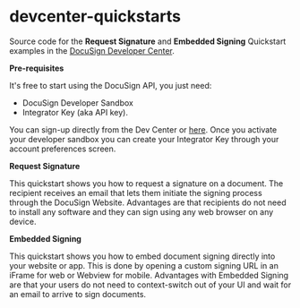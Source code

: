 # devcenter-quickstarts

Source code for the **Request Signature** and **Embedded Signing** Quickstart examples in the [DocuSign Developer Center](https://www.docusign.com/developer-center).  

**Pre-requisites**

It's free to start using the DocuSign API, you just need:

- DocuSign Developer Sandbox 
- Integrator Key (aka API key).

You can sign-up directly from the Dev Center or [here](https://secure.docusign.com/signup/developer).  Once you activate your developer sandbox you can create your Integrator Key through your account preferences screen.

**Request Signature**

This quickstart shows you how to request a signature on a document. The recipient receives an email that lets them initiate the signing process through the DocuSign Website. Advantages are that recipients do not need to install any software and they can sign using any web browser on any device.

**Embedded Signing**

This quickstart shows you how to embed document signing directly into your website or app. This is done by opening a custom signing URL in an iFrame for web or Webview for mobile. Advantages with Embedded Signing are that your users do not need to context-switch out of your UI and wait for an email to arrive to sign documents.
